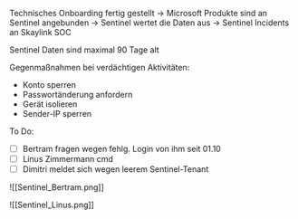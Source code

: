 Technisches Onboarding fertig gestellt -> Microsoft Produkte sind an Sentinel angebunden -> Sentinel wertet die Daten aus -> Sentinel Incidents an Skaylink SOC

Sentinel Daten sind maximal 90 Tage alt


Gegenmaßnahmen bei verdächtigen Aktivitäten:
+ Konto sperren
+ Passwortänderung anfordern
+ Gerät isolieren
+ Sender-IP sperren

To Do:
 - [ ] Bertram fragen wegen fehlg. Login von ihm seit 01.10
 - [ ] Linus Zimmermann cmd
 - [ ] Dimitri meldet sich wegen leerem Sentinel-Tenant

![[Sentinel_Bertram.png]]


![[Sentinel_Linus.png]]







